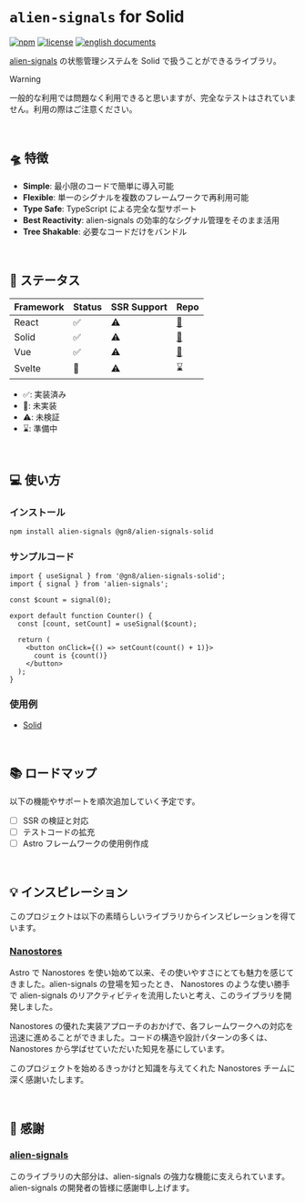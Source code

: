 # `alien-signals` for Solid

[![npm](https://img.shields.io/npm/v/@gn8/alien-signals-solid)](https://www.npmjs.com/package/@gn8/alien-signals-solid)
[![license](https://img.shields.io/github/license/gn8-ai/universe-alien-signals)](https://github.com/gn8-ai/universe-alien-signals/blob/main/LICENSE.md)
[![english documents](https://img.shields.io/badge/documents-English-blue)](README.md)

[alien-signals](https://github.com/stackblitz/alien-signals) の状態管理システムを Solid で扱うことができるライブラリ。

> [!WARNING]
> 一般的な利用では問題なく利用できると思いますが、完全なテストはされていません。利用の際はご注意ください。

<br />

## 🛸 特徴

- **Simple**: 最小限のコードで簡単に導入可能
- **Flexible**: 単一のシグナルを複数のフレームワークで再利用可能
- **Type Safe**: TypeScript による完全な型サポート
- **Best Reactivity**: alien-signals の効率的なシグナル管理をそのまま活用
- **Tree Shakable**: 必要なコードだけをバンドル

<br />

## 🔌 ステータス

| Framework | Status | SSR Support | Repo                         |
| --------- | ------ | ----------- | ---------------------------- |
| React     | ✅     | ⚠️          | [🔗](../alien-signals-react) |
| Solid     | ✅     | ⚠️          | [🔗](../alien-signals-solid) |
| Vue       | ✅     | ⚠️          | [🔗](../alien-signals-vue)   |
| Svelte    | 🛑     | ⚠️          | ⌛️                           |

- ✅: 実装済み
- 🛑: 未実装
- ⚠️: 未検証
- ⌛️: 準備中

<br />

## 💻 使い方

### インストール

```sh
npm install alien-signals @gn8/alien-signals-solid
```

### サンプルコード

<!-- prettier-ignore -->
```tsx
import { useSignal } from '@gn8/alien-signals-solid';
import { signal } from 'alien-signals';

const $count = signal(0);

export default function Counter() {
  const [count, setCount] = useSignal($count);

  return (
    <button onClick={() => setCount(count() + 1)}>
      count is {count()}
    </button>
  );
}
```

### 使用例

- [Solid](../../@examples/solid-with-alien-signals)

<br />

## 📚 ロードマップ

以下の機能やサポートを順次追加していく予定です。

- [ ] SSR の検証と対応
- [ ] テストコードの拡充
- [ ] Astro フレームワークの使用例作成

<br />

## 💡 インスピレーション

このプロジェクトは以下の素晴らしいライブラリからインスピレーションを得ています。

### [Nanostores](https://github.com/nanostores/nanostores)

Astro で Nanostores を使い始めて以来、その使いやすさにとても魅力を感じてきました。alien-signals の登場を知ったとき、 Nanostores のような使い勝手で alien-signals のリアクティビティを流用したいと考え、このライブラリを開発しました。

Nanostores の優れた実装アプローチのおかげで、各フレームワークへの対応を迅速に進めることができました。コードの構造や設計パターンの多くは、Nanostores から学ばせていただいた知見を基にしています。

このプロジェクトを始めるきっかけと知識を与えてくれた Nanostores チームに深く感謝いたします。

<br />

## 🎉 感謝

### [alien-signals](https://github.com/stackblitz/alien-signals)

このライブラリの大部分は、alien-signals の強力な機能に支えられています。alien-signals の開発者の皆様に感謝申し上げます。
